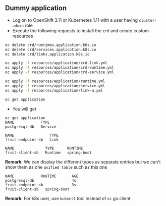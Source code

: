 ## Dummy application 

- Log on to OpenShift 3.11 or Kubernetes 1.11 with a user having `cluster-admin` role
- Execute the following requests to install the `crd` and create custom resources

```bash
oc delete crd/runtimes.application.k8s.io
oc delete crd/services.application.k8s.io
oc delete crd/links.application.k8s.io

oc apply -f resources/application/crd-link.yml
oc apply -f resources/application/crd-runtime.yml
oc apply -f resources/application/crd-service.yml

oc apply -f resources/application/runtime.yml
oc apply -f resources/application/service.yml
oc apply -f resources/application/link-a.yml

oc get application
```

- You will get
```
oc get application
NAME            TYPE
postgresql-db   Service

NAME                TYPE
fruit-endpoint-sb   Link

NAME              TYPE      RUNTIME
fruit-client-sb   Runtime   spring-boot
```

**Remark**: We can display the different types as separate entries but we can't show them as one `unified table` such as this one

```
NAME            RUNTIME       AGE
postgresql-db                 4s
fruit-endpoint-sb             3s
fruit-client-sb   spring-boot
```

**Remark**: For k8s user, use `kubectl` tool instead of `oc` go client

